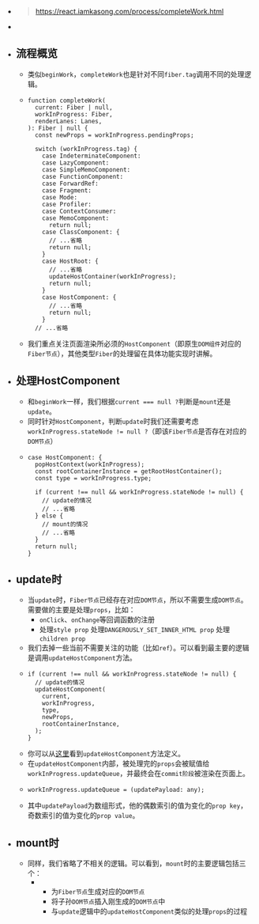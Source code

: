 - > https://react.iamkasong.com/process/completeWork.html
-
- ## 流程概览
	- 类似`beginWork`，`completeWork`也是针对不同`fiber.tag`调用不同的处理逻辑。
	- ```
	  function completeWork(
	    current: Fiber | null,
	    workInProgress: Fiber,
	    renderLanes: Lanes,
	  ): Fiber | null {
	    const newProps = workInProgress.pendingProps;
	  
	    switch (workInProgress.tag) {
	      case IndeterminateComponent:
	      case LazyComponent:
	      case SimpleMemoComponent:
	      case FunctionComponent:
	      case ForwardRef:
	      case Fragment:
	      case Mode:
	      case Profiler:
	      case ContextConsumer:
	      case MemoComponent:
	        return null;
	      case ClassComponent: {
	        // ...省略
	        return null;
	      }
	      case HostRoot: {
	        // ...省略
	        updateHostContainer(workInProgress);
	        return null;
	      }
	      case HostComponent: {
	        // ...省略
	        return null;
	      }
	    // ...省略
	  ```
	- 我们重点关注页面渲染所必须的`HostComponent`（即原生`DOM组件`对应的`Fiber节点`），其他类型`Fiber`的处理留在具体功能实现时讲解。
- ## 处理HostComponent
	- 和`beginWork`一样，我们根据`current === null ?`判断是`mount`还是`update`。
	- 同时针对`HostComponent`，判断`update`时我们还需要考虑`workInProgress.stateNode != null ?`（即该`Fiber节点`是否存在对应的`DOM节点`）
	- ```
	  case HostComponent: {
	    popHostContext(workInProgress);
	    const rootContainerInstance = getRootHostContainer();
	    const type = workInProgress.type;
	  
	    if (current !== null && workInProgress.stateNode != null) {
	      // update的情况
	      // ...省略
	    } else {
	      // mount的情况
	      // ...省略
	    }
	    return null;
	  }
	  ```
- ## update时
	- 当`update`时，`Fiber节点`已经存在对应`DOM节点`，所以不需要生成`DOM节点`。需要做的主要是处理`props`，比如：
		- `onClick`、`onChange`等回调函数的注册
		- 处理`style prop`
		  处理`DANGEROUSLY_SET_INNER_HTML prop`
		  处理`children prop`
	- 我们去掉一些当前不需要关注的功能（比如`ref`）。可以看到最主要的逻辑是调用`updateHostComponent`方法。
	- ```
	  if (current !== null && workInProgress.stateNode != null) {
	    // update的情况
	    updateHostComponent(
	      current,
	      workInProgress,
	      type,
	      newProps,
	      rootContainerInstance,
	    );
	  }
	  ```
	- 你可以从[这里](https://github.com/facebook/react/blob/1fb18e22ae66fdb1dc127347e169e73948778e5a/packages/react-reconciler/src/ReactFiberCompleteWork.new.js#L225)看到`updateHostComponent`方法定义。
	- 在`updateHostComponent`内部，被处理完的`props`会被赋值给`workInProgress.updateQueue`，并最终会在`commit阶段`被渲染在页面上。
	- ```
	  workInProgress.updateQueue = (updatePayload: any);
	  ```
	- 其中`updatePayload`为数组形式，他的偶数索引的值为变化的`prop key`，奇数索引的值为变化的`prop value`。
- ## mount时
	- 同样，我们省略了不相关的逻辑。可以看到，`mount`时的主要逻辑包括三个：
		- - 为`Fiber节点`生成对应的`DOM节点`
		  - 将子孙`DOM节点`插入刚生成的`DOM节点`中
		  - 与`update`逻辑中的`updateHostComponent`类似的处理`props`的过程